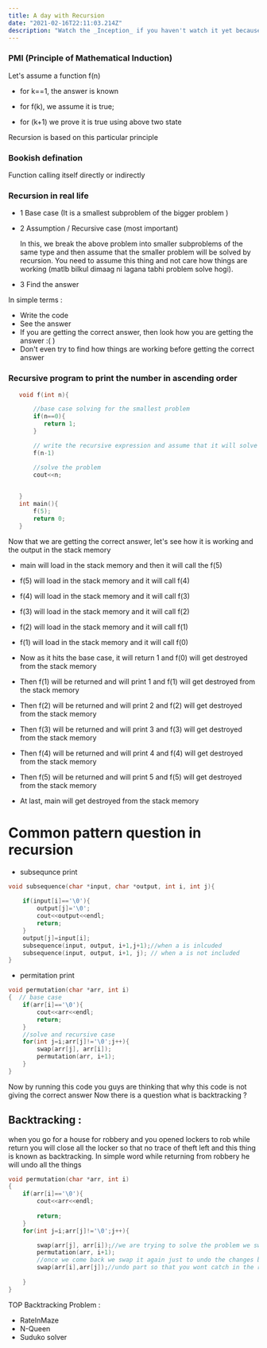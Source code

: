 ```yaml
---
title: A day with Recursion
date: "2021-02-16T22:11:03.214Z"
description: "Watch the _Inception_ if you haven't watch it yet because this is something you need to watch before going to read this blog and my 90% work is done to make you understand what is recursion ? "
---
```

 ### PMI (Principle of Mathematical Induction)
Let's assume a function f(n)

- for k==1, the answer is known

- for f(k), we assume it is true;

- for (k+1) we prove it is true using above two state

Recursion is based on this particular principle

### Bookish defination
Function calling itself directly or indirectly

### Recursion in real life
-  1 Base case (It  is a smallest subproblem of the bigger problem )

-  2 Assumption / Recursive case (most important)

    In this, we break the above problem into smaller subproblems of the same type and then assume that the smaller problem will be solved by recursion. You need to assume this thing and not care how things are working (matlb bilkul dimaag ni lagana tabhi problem solve hogi). 
       
-  3 Find the answer
     
In simple terms :
- Write the code 
- See the answer
- If you are getting the correct answer, then look how you are getting the answer :( )
- Don't even try to find how things are working before getting the correct answer
 

### Recursive program to print the number in ascending order
```cpp
   void f(int n){

       //base case solving for the smallest problem
       if(n==0){
          return 1;
       }

       // write the recursive expression and assume that it will solve the bigger problem
       f(n-1)

       //solve the problem
       cout<<n;
        

   }
   int main(){
       f(5);
       return 0;
   }

```

Now that we are getting the correct answer, let's see how it is working and the output in the stack memory 

- main will load in the stack memory and then it will call the f(5)

- f(5) will load in the stack memory and it will call f(4)

- f(4) will load in the stack memory and it will call f(3)

- f(3) will load in the stack memory and it will call f(2)

- f(2) will load in the stack memory and it will call f(1)

- f(1) will load in the stack memory and it will call f(0)

- Now as it hits the base case, it will return 1 and f(0) will get destroyed from the stack memory

- Then f(1) will be returned and will print 1 and f(1) will get destroyed from the stack memory

- Then f(2) will be returned and will print 2 and f(2) will get destroyed from the stack memory

- Then f(3) will be returned and will print 3 and f(3) will get destroyed from the stack memory

- Then f(4) will be returned and will print 4 and f(4) will get destroyed from the stack memory

- Then f(5) will be returned and will print 5 and f(5) will get destroyed from the stack memory

- At last, main will get destroyed from the stack memory

 
# Common pattern question in recursion
- subsequnce print
```cpp
void subsequence(char *input, char *output, int i, int j){
     
	if(input[i]=='\0'){
		output[j]='\0';
		cout<<output<<endl;
		return;
	}
	output[j]=input[i];
	subsequence(input, output, i+1,j+1);//when a is inlcuded
	subsequence(input, output, i+1, j); // when a is not included
}
```
- permitation print
``` cpp
void permutation(char *arr, int i)
{  // base case
	if(arr[i]=='\0'){
		cout<<arr<<endl;
		return;
	}
    //solve and recursive case
	for(int j=i;arr[j]!='\0';j++){
		swap(arr[j], arr[i]);
		permutation(arr, i+1);
	}
}
```
Now by running this code you guys are thinking that why this code is not giving the correct answer
Now there is a question what is backtracking ?
## Backtracking :
when you go for a house for robbery and you opened lockers to rob while return you will close all the locker so that no trace of theft left and this thing is known as backtracking.
In simple word while returning from robbery he will undo all the things

```cpp
void permutation(char *arr, int i)
{
	if(arr[i]=='\0'){
		cout<<arr<<endl;
	
		return;
	}
	for(int j=i;arr[j]!='\0';j++){

		swap(arr[j], arr[i]);//we are trying to solve the problem we swap it 
		permutation(arr, i+1);
        //once we come back we swap it again just to undo the changes because string is passed by reference it will effect all the character in the string
		swap(arr[i],arr[j]);//undo part so that you wont catch in the robbery this is know as backtracking now it will give the correct answer.
		
	}
}
```
TOP Backtracking Problem :
- RateInMaze
- N-Queen
- Suduko solver

